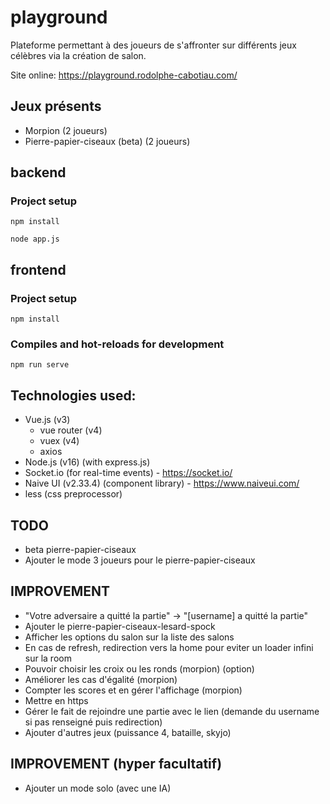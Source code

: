 # playground
Plateforme permettant à des joueurs de s'affronter sur différents jeux célèbres via la création de salon.

Site online: https://playground.rodolphe-cabotiau.com/

## Jeux présents

- Morpion (2 joueurs)
- Pierre-papier-ciseaux (beta) (2 joueurs)

## backend 

### Project setup
```
npm install
```
```
node app.js
```

## frontend

### Project setup
```
npm install
```

### Compiles and hot-reloads for development
```
npm run serve
```


## Technologies used:

- Vue.js (v3)
  - vue router (v4)
  - vuex (v4)
  - axios
- Node.js (v16) (with express.js)
- Socket.io (for real-time events) - https://socket.io/
- Naive UI (v2.33.4) (component library) - https://www.naiveui.com/
- less (css preprocessor)

## TODO

- beta pierre-papier-ciseaux
- Ajouter le mode 3 joueurs pour le pierre-papier-ciseaux

## IMPROVEMENT

- "Votre adversaire a quitté la partie" -> "[username] a quitté la partie"
- Ajouter le pierre-papier-ciseaux-lesard-spock
- Afficher les options du salon sur la liste des salons
- En cas de refresh, redirection vers la home pour eviter un loader infini sur la room
- Pouvoir choisir les croix ou les ronds (morpion) (option)
- Améliorer les cas d'égalité (morpion)
- Compter les scores et en gérer l'affichage (morpion)
- Mettre en https
- Gérer le fait de rejoindre une partie avec le lien (demande du username si pas renseigné puis redirection)
- Ajouter d'autres jeux (puissance 4, bataille, skyjo)

## IMPROVEMENT (hyper facultatif)

- Ajouter un mode solo (avec une IA)

